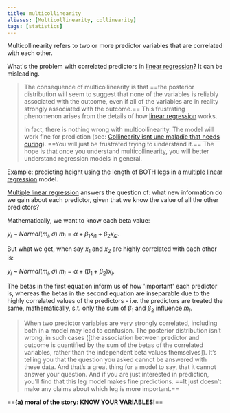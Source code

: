 ```yaml
---
title: multicollinearity
aliases: [Multicollinearity, collinearity]
tags: [statistics]
---
```


Multicollinearity refers to two or more predictor variables that are correlated with each other.

What's the problem with correlated predictors in [linear regression](notes/statistics/linear-regression.md)? It can be misleading.

>  The consequence of multicollinearity is that ==the posterior distribution will seem to suggest that none of the variables is reliably associated with the outcome, even if all of the variables are in reality strongly associated with the outcome.== This frustrating phenomenon arises from the details of how [linear regression](notes/statistics/linear-regression.md) works.
>  
>    In fact, there is nothing wrong with multicollinearity. The model will work fine for prediction (see: [Collinearity isnt une maladie that needs curing](notes/statistics/Collinearity-isnt-une-maladie-that-needs-curing.md)). ==You will just be frustrated trying to understand it.== The hope is that once you understand multicollinearity, you will better understand regression models in general.

Example: predicting height using the length of BOTH legs in a [multiple linear regression](notes/statistics/linear-regression.md) model.

[Multiple linear regression](notes/statistics/linear-regression.md) answers the question of: what new information do we gain about each predictor, given that we know the value of all the other predictors?

Mathematically, we want to know each beta value: 

$y_i$ ~ $Normal(m_i, \sigma)$
$m_i = \alpha + \beta_{1}{x_{i1}} + \beta_{2}{x_{i2}}$.

But what we get, when say $x_1$ and $x_2$ are highly correlated with each other is:

$y_i$ ~ $Normal(m_i, \sigma)$
$m_i = \alpha + (\beta_{1} + \beta_{2})x_i$.

The betas in the first equation inform us of how 'important' each predictor is, whereas the betas in the second equation are inseparable due to the highly correlated values of the predictors - i.e. the predictors are treated the same, mathematically, s.t. only the sum of $\beta_1$ and $\beta_2$ influence $m_i$.

>  When two predictor variables are very strongly correlated, including both in a model may lead to confusion. The posterior distribution isn’t wrong, in such cases ([the association between predictor and outcome is quantified by the sum of the betas of the correlated variables, rather than the independent beta values themselves]). It’s telling you that the question you asked cannot be answered with these data. And that’s a great thing for a model to say, that it cannot answer your question. And if you are just interested in prediction, you’ll find that this leg model makes fine predictions. ==It just doesn’t make any claims about which leg is more important.==

==**(a) moral of the story: KNOW YOUR VARIABLES!**==

